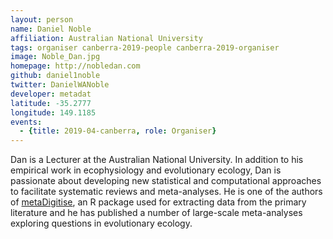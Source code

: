 ```yaml
---
layout: person
name: Daniel Noble
affiliation: Australian National University
tags: organiser canberra-2019-people canberra-2019-organiser
image: Noble_Dan.jpg
homepage: http://nobledan.com
github: daniel1noble
twitter: DanielWANoble
developer: metadat
latitude: -35.2777
longitude: 149.1185
events:
  - {title: 2019-04-canberra, role: Organiser}
---
```

Dan is a Lecturer at the Australian National University. In addition to his empirical work in ecophysiology and evolutionary ecology, Dan is passionate about developing new statistical and computational approaches to facilitate systematic reviews and meta-analyses. He is one of the authors of <a href="https://cran.r-project.org/web/packages/metaDigitise/index.html">metaDigitise</a>, an R package used for extracting data from the primary literature and he has published a number of large-scale meta-analyses exploring questions in evolutionary ecology.